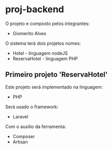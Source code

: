 # proj-backend

O projeto e composto pelos integrantes:

- Giomerito Alves

O sistema terá dois projetos nomes:

- Hotel - linguagem nodeJS
- ReservaHotel - linguagem PHP

## Primeiro projeto 'ReservaHotel'

Este projeto será implementado na linguagem:

- PHP

Será usado o framework:

- Laravel

Com o auxilio da ferramenta:

- Composer
- Artisan
